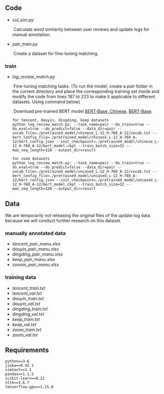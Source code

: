 ## Code

- *cul_sim.py*

  ​	Calculate word similarity between user reviews and update logs for manual annotation.

- *pair_train.py*

  ​	Create a dataset for fine-tuning matching.

### train

- *log_review_match.py*

  ​	Fine-tuning matching tasks. (To run the model, create a *pair* folder in the current directory and place the corresponding training set inside and modify the code from lines 187 to 223 to make it applicable to different datasets. Using command below)

  ​	Download pre-trained BERT model [BERT-Base, Chinese](https://storage.googleapis.com/bert_models/2018_11_03/chinese_L-12_H-768_A-12.zip), [BERT-Base](https://storage.googleapis.com/bert_models/2020_02_20/uncased_L-12_H-768_A-12.zip).
  
  ```
  for tencent, douyin, dingding, keep datasets
  python log_review_match.py: --task_name=pair --do_train=true --do_eval=true --do_predict=false --data_dir=pair --vocab_file=./pretrained_model/chinese_L-12_H-768_A-12/vocab.txt --bert_config_file=./pretrained_model/chinese_L-12_H-768_A-12/bert_config.json --init_checkpoint=./pretrained_model/chinese_L-12_H-768_A-12/bert_model.ckpt --train_batch_size=32 --max_seq_length=128 --output_dir=result
  
  for zoom datasets
  python log_review_match.py: --task_name=pair --do_train=true --do_eval=true --do_predict=false --data_dir=pair --vocab_file=./pretrained_model/uncased_L-12_H-768_A-12/vocab.txt --bert_config_file=./pretrained_model/uncased_L-12_H-768_A-12/bert_config.json --init_checkpoint=./pretrained_model/uncased_L-12_H-768_A-12/bert_model.ckpt --train_batch_size=32 --max_seq_length=128 --output_dir=result
  ```

## Data

We are temporarily not releasing the original files of the update log data because we will conduct further research on this dataset.

### manually annotated data

- *tencent_pair_manu.xlsx*
- *douyin_pair_manu.xlsx*
- *dingding_pair_manu.xlsx* 
- *keep_pair_manu.xlsx*
- *zooom_pair_manu.xlsx*

### training data

- *tencent_train.txt*
- *tencent_val.txt*
- *douyin_train.txt*
- *douyin_val.txt*
- *dingding_train.txt*
- *dingding_val.txt* 
- *keep_train.txt*
- *keep_val.txt*
- *zoom_train.txt*
- *zoom_val.txt*

## Requirements

```
python==3.6
jieba==0.42.1
simtext==1.1
pandas==1.1.5
scikit-learn==0.22
nltk==3.6.7
tensorflow-gpu==1.15.0
```

